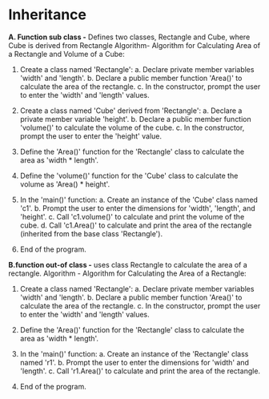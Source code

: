 # Inheritance

**A. Function sub class -** Defines two classes, Rectangle and Cube, where Cube is derived from Rectangle
Algorithm- 
Algorithm for Calculating Area of a Rectangle and Volume of a Cube:

1. Create a class named 'Rectangle':
   a. Declare private member variables 'width' and 'length'.
   b. Declare a public member function 'Area()' to calculate the area of the rectangle.
   c. In the constructor, prompt the user to enter the 'width' and 'length' values.

2. Create a class named 'Cube' derived from 'Rectangle':
   a. Declare a private member variable 'height'.
   b. Declare a public member function 'volume()' to calculate the volume of the cube.
   c. In the constructor, prompt the user to enter the 'height' value.

3. Define the 'Area()' function for the 'Rectangle' class to calculate the area as 'width * length'.

4. Define the 'volume()' function for the 'Cube' class to calculate the volume as 'Area() * height'.

5. In the 'main()' function:
   a. Create an instance of the 'Cube' class named 'c1'.
   b. Prompt the user to enter the dimensions for 'width', 'length', and 'height'.
   c. Call 'c1.volume()' to calculate and print the volume of the cube.
   d. Call 'c1.Area()' to calculate and print the area of the rectangle (inherited from the base class 'Rectangle').

6. End of the program.


**B.function out-of class -**  uses  class Rectangle to calculate the area of a rectangle.
Algorithm - 
Algorithm for Calculating the Area of a Rectangle:

1. Create a class named 'Rectangle':
   a. Declare private member variables 'width' and 'length'.
   b. Declare a public member function 'Area()' to calculate the area of the rectangle.
   c. In the constructor, prompt the user to enter the 'width' and 'length' values.

2. Define the 'Area()' function for the 'Rectangle' class to calculate the area as 'width * length'.

3. In the 'main()' function:
   a. Create an instance of the 'Rectangle' class named 'r1'.
   b. Prompt the user to enter the dimensions for 'width' and 'length'.
   c. Call 'r1.Area()' to calculate and print the area of the rectangle.

4. End of the program.

